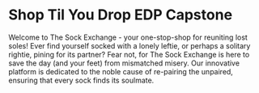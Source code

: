 # Shop Til You Drop EDP Capstone
Welcome to The Sock Exchange - your one-stop-shop for reuniting lost soles!
Ever find yourself socked with a lonely leftie, or perhaps a solitary rightie, pining for its partner? Fear not, for The Sock Exchange is here to save the day (and your feet) from mismatched misery. Our innovative platform is dedicated to the noble cause of re-pairing the unpaired, ensuring that every sock finds its soulmate.
